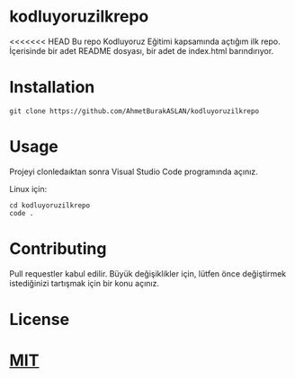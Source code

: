 
# kodluyoruzilkrepo
<<<<<<< HEAD
Bu repo  Kodluyoruz Eğitimi kapsamında açtığım ilk repo. İçerisinde bir adet README  dosyası, bir adet de index.html barındırıyor.



# Installation

```
git clone https://github.com/AhmetBurakASLAN/kodluyoruzilkrepo
```

# Usage
Projeyi clonledaıktan sonra Visual Studio Code programında açınız.

Linux için:

```
cd kodluyoruzilkrepo
code .
```

# Contributing
Pull requestler kabul edilir. Büyük değişiklikler için, lütfen önce değiştirmek istediğinizi tartışmak için bir konu açınız.

# License
[MIT](https://choosealicense.com)
=======

